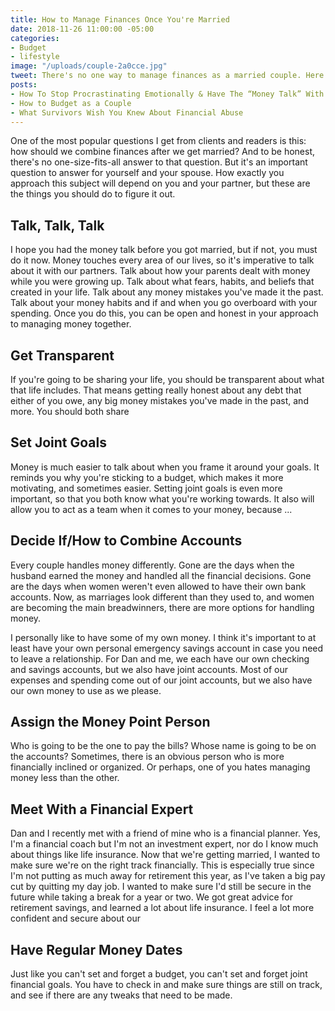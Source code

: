 ```yaml
---
title: How to Manage Finances Once You're Married
date: 2018-11-26 11:00:00 -05:00
categories:
- Budget
- lifestyle
image: "/uploads/couple-2a0cce.jpg"
tweet: There's no one way to manage finances as a married couple. Here are your options.
posts:
- How To Stop Procrastinating Emotionally & Have The “Money Talk” With Your S.O.
- How to Budget as a Couple
- What Survivors Wish You Knew About Financial Abuse
---
```


One of the most popular questions I get from clients and readers is this: how should we combine finances after we get married? And to be honest, there's no one-size-fits-all answer to that question. But it's an important question to answer for yourself and your spouse. How exactly you approach this subject will depend on you and your partner, but these are the things you should do to figure it out. 

## Talk, Talk, Talk

I hope you had the money talk before you got married, but if not, you must do it now. Money touches every area of our lives, so it's imperative to talk about it with our partners. Talk about how your parents dealt with money while you were growing up. Talk about what fears, habits, and beliefs that created in your life. Talk about any money mistakes you've made it the past. Talk about your money habits and if and when you go overboard with your spending. Once you do this, you can be open and honest in your approach to managing money together. 

## Get Transparent

If you're going to be sharing your life, you should be transparent about what that life includes. That means getting really honest about any debt that either of you owe, any big money mistakes you've made in the past, and more. You should both share 

## Set Joint Goals

Money is much easier to talk about when you frame it around your goals. It reminds you why you're sticking to a budget, which makes it more motivating, and sometimes easier. Setting joint goals is even more important, so that you both know what you're working towards. It also will allow you to act as a team when it comes to your money, because ...

## Decide If/How to Combine Accounts

Every couple handles money differently. Gone are the days when the husband earned the money and handled all the financial decisions. Gone are the days when women weren't even allowed to have their own bank accounts. Now, as marriages look different than they used to, and women are becoming the main breadwinners, there are more options for handling money.

I personally like to have some of my own money. I think it's important to at least have your own personal emergency savings account in case you need to leave a relationship. For Dan and me, we each have our own checking and savings accounts, but we also have joint accounts. Most of our expenses and spending come out of our joint accounts, but we also have our own money to use as we please.

## Assign the Money Point Person

Who is going to be the one to pay the bills? Whose name is going to be on the accounts? Sometimes, there is an obvious person who is more financially inclined or organized. Or perhaps, one of you hates managing money less than the other.

## Meet With a Financial Expert

Dan and I recently met with a friend of mine who is a financial planner. Yes, I'm a financial coach but I'm not an investment expert, nor do I know much about things like life insurance. Now that we're getting married, I wanted to make sure we're on the right track financially. This is especially true since I'm not putting as much away for retirement this year, as I've taken a big pay cut by quitting my day job. I wanted to make sure I'd still be secure in the future while taking a break for a year or two. We got great advice for retirement savings, and learned a lot about life insurance. I feel a lot more confident and secure about our

## Have Regular Money Dates

Just like you can't set and forget a budget, you can't set and forget joint financial goals. You have to check in and make sure things are still on track, and see if there are any tweaks that need to be made.